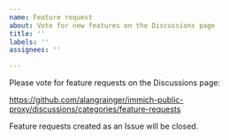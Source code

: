 ```yaml
---
name: Feature request
about: Vote for new features on the Discussions page
title: ''
labels: ''
assignees: ''

---
```


Please vote for feature requests on the Discussions page:

https://github.com/alangrainger/immich-public-proxy/discussions/categories/feature-requests

Feature requests created as an Issue will be closed.
